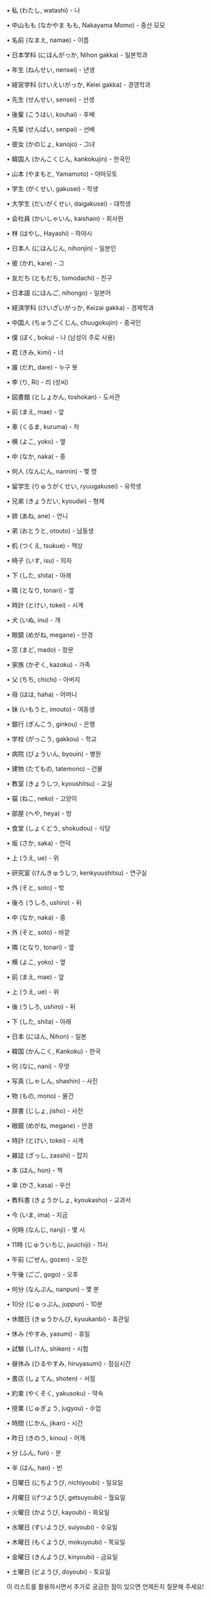 
• 私 (わたし, watashi) - 나

• 中山もも (なかやま もも, Nakayama Momo) - 중산 모모

• 名前 (なまえ, namae) - 이름

• 日本学科 (にほんがっか, Nihon gakka) - 일본학과

• 年生 (ねんせい, nensei) - 년생

• 経営学科 (けいえいがっか, Keiei gakka) - 경영학과

• 先生 (せんせい, sensei) - 선생

• 後輩 (こうはい, kouhai) - 후배

• 先輩 (せんぱい, senpai) - 선배

• 彼女 (かのじょ, kanojo) - 그녀

• 韓国人 (かんこくじん, kankokujin) - 한국인

• 山本 (やまもと, Yamamoto) - 야마모토

• 学生 (がくせい, gakusei) - 학생

• 大学生 (だいがくせい, daigakusei) - 대학생

• 会社員 (かいしゃいん, kaishain) - 회사원

• 林 (はやし, Hayashi) - 하야시

• 日本人 (にほんじん, nihonjin) - 일본인

• 彼 (かれ, kare) - 그

• 友だち (ともだち, tomodachi) - 친구

• 日本語 (にほんご, nihongo) - 일본어

• 経済学科 (けいざいがっか, Keizai gakka) - 경제학과

• 中国人 (ちゅうごくじん, chuugokujin) - 중국인

• 僕 (ぼく, boku) - 나 (남성이 주로 사용)

• 君 (きみ, kimi) - 너

• 誰 (だれ, dare) - 누구 봇

• 李 (り, Ri) - 리 (성씨)

• 図書館 (としょかん, toshokan) - 도서관

• 前 (まえ, mae) - 앞

• 車 (くるま, kuruma) - 차

• 横 (よこ, yoko) - 옆

• 中 (なか, naka) - 중

• 何人 (なんにん, nannin) - 몇 명

• 留学生 (りゅうがくせい, ryuugakusei) - 유학생

• 兄弟 (きょうだい, kyoudai) - 형제

• 姉 (あね, ane) - 언니

• 弟 (おとうと, otouto) - 남동생

• 机 (つくえ, tsukue) - 책상

• 椅子 (いす, isu) - 의자

• 下 (した, shita) - 아래

• 隣 (となり, tonari) - 옆

• 時計 (とけい, tokei) - 시계

• 犬 (いぬ, inu) - 개

• 眼鏡 (めがね, megane) - 안경

• 窓 (まど, mado) - 창문

• 家族 (かぞく, kazoku) - 가족

• 父 (ちち, chichi) - 아버지

• 母 (はは, haha) - 어머니

• 妹 (いもうと, imouto) - 여동생

• 銀行 (ぎんこう, ginkou) - 은행

• 学校 (がっこう, gakkou) - 학교

• 病院 (びょういん, byouin) - 병원

• 建物 (たてもの, tatemono) - 건물

• 教室 (きょうしつ, kyoushitsu) - 교실

• 猫 (ねこ, neko) - 고양이

• 部屋 (へや, heya) - 방

• 食堂 (しょくどう, shokudou) - 식당

• 坂 (さか, saka) - 언덕

• 上 (うえ, ue) - 위

• 研究室 (けんきゅうしつ, kenkyuushitsu) - 연구실

• 外 (そと, soto) - 밖

• 後ろ (うしろ, ushiro) - 뒤

• 中 (なか, naka) - 중

• 外 (そと, soto) - 바깥

• 隣 (となり, tonari) - 옆

• 横 (よこ, yoko) - 옆

• 前 (まえ, mae) - 앞

• 上 (うえ, ue) - 위

• 後 (うしろ, ushiro) - 뒤

• 下 (した, shita) - 아래

• 日本 (にほん, Nihon) - 일본

• 韓国 (かんこく, Kankoku) - 한국

• 何 (なに, nani) - 무엇

• 写真 (しゃしん, shashin) - 사진

• 物 (もの, mono) - 물건

• 辞書 (じしょ, jisho) - 사전

• 眼鏡 (めがね, megane) - 안경

• 時計 (とけい, tokei) - 시계

• 雑誌 (ざっし, zasshi) - 잡지

• 本 (ほん, hon) - 책

• 傘 (かさ, kasa) - 우산

• 教科書 (きょうかしょ, kyoukasho) - 교과서

• 今 (いま, ima) - 지금

• 何時 (なんじ, nanji) - 몇 시

• 11時 (じゅういちじ, juuichiji) - 11시

• 午前 (ごぜん, gozen) - 오전

• 午後 (ごご, gogo) - 오후

• 何分 (なんぷん, nanpun) - 몇 분

• 10分 (じゅっぷん, juppun) - 10분

• 休館日 (きゅうかんび, kyuukanbi) - 휴관일

• 休み (やすみ, yasumi) - 휴일

• 試験 (しけん, shiken) - 시험

• 昼休み (ひるやすみ, hiruyasumi) - 점심시간

• 書店 (しょてん, shoten) - 서점

• 約束 (やくそく, yakusoku) - 약속

• 授業 (じゅぎょう, jugyou) - 수업

• 時間 (じかん, jikan) - 시간

• 昨日 (きのう, kinou) - 어제

• 分 (ふん, fun) - 분

• 半 (はん, han) - 반

• 日曜日 (にちようび, nichiyoubi) - 일요일

• 月曜日 (げつようび, getsuyoubi) - 월요일

• 火曜日 (かようび, kayoubi) - 화요일

• 水曜日 (すいようび, suiyoubi) - 수요일

• 木曜日 (もくようび, mokuyoubi) - 목요일

• 金曜日 (きんようび, kinyoubi) - 금요일

• 土曜日 (どようび, doyoubi) - 토요일

  

이 리스트를 활용하시면서 추가로 궁금한 점이 있으면 언제든지 질문해 주세요!